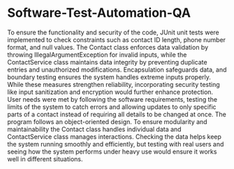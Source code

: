 # Software-Test-Automation-QA
To ensure the functionality and security of the code, JUnit unit tests were implemented to check constraints such as contact ID length, phone number format, and null values. The Contact class enforces data validation by throwing IllegalArgumentException for invalid inputs, while the ContactService class maintains data integrity by preventing duplicate entries and unauthorized modifications. Encapsulation safeguards data, and boundary testing ensures the system handles extreme inputs properly. While these measures strengthen reliability, incorporating security testing like input sanitization and encryption would further enhance protection.
User needs were met by following the software requirements, testing the limits of the system to catch errors and allowing updates to only specific parts of a contact instead of requiring all details to be changed at once. The program follows an object-oriented design. To ensure modularity and maintainability the Contact class handles individual data and ContactService class manages interactions. Checking the data helps keep the system running smoothly and efficiently, but testing with real users and seeing how the system performs under heavy use would ensure it works well in different situations.
